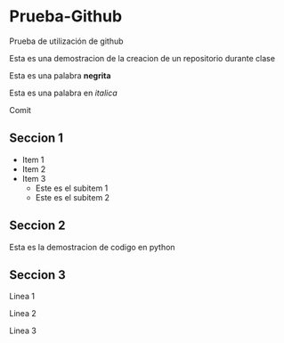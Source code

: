 # Prueba-Github
 Prueba de utilización de github
 
 Esta es una demostracion de la creacion de un repositorio durante clase
 
 Esta es una palabra **negrita**
 
 Esta es una palabra en *italica*

Comit
## Seccion 1
* Item 1
* Item 2
* Item 3
  * Este es el subitem 1
  * Este es el subitem 2

## Seccion 2 
Esta es la demostracion de codigo en python 

## Seccion 3

Linea 1

Linea 2 

Linea 3



